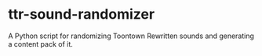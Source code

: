 # ttr-sound-randomizer
A Python script for randomizing Toontown Rewritten sounds and generating a content pack of it.
